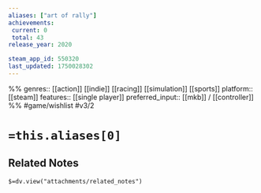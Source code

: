 ```yaml
---
aliases: ["art of rally"]
achievements:
 current: 0
 total: 43
release_year: 2020

steam_app_id: 550320
last_updated: 1750028302
---
```

%%
genres:: [[action]] [[indie]] [[racing]] [[simulation]] [[sports]]
platform:: [[steam]]
features:: [[single player]]
preferred_input:: [[mkb]] / [[controller]]
%%
#game/wishlist
#v3/2

# `=this.aliases[0]`
## Related Notes
`$=dv.view("attachments/related_notes")`